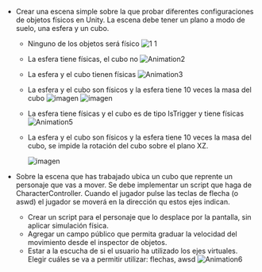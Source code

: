 - Crear una escena simple sobre la que probar diferentes configuraciones de objetos físicos en Unity. La escena debe tener un plano a modo de suelo, una esfera y un cubo.
  - Ninguno de los objetos será físico
  ![1 1](https://user-images.githubusercontent.com/58046649/138595469-ee838a55-d62a-413b-b781-0abd087779cf.gif)
  - La esfera tiene físicas, el cubo no
  ![Animation2](https://user-images.githubusercontent.com/58046649/138595587-2ccdc8f9-2c84-45ca-89d1-9ca9e0f86d28.gif)
  - La esfera y el cubo tienen físicas
  ![Animation3](https://user-images.githubusercontent.com/58046649/138595636-66eb5a49-0c31-4520-a7d0-a8f0a41fc423.gif)
  - La esfera y el cubo son físicos y la esfera tiene 10 veces la masa del cubo
  ![imagen](https://user-images.githubusercontent.com/58046649/138595787-ad116cd2-1867-403a-8a03-aee1783850b8.png)
  ![imagen](https://user-images.githubusercontent.com/58046649/138595812-80315107-b3af-484b-993e-96a9f443118d.png)
  - La esfera tiene físicas y el cubo es de tipo IsTrigger y tiene físicas
  ![Animation5](https://user-images.githubusercontent.com/58046649/138595881-dc91c440-64b5-444e-89c3-2595acfff804.gif)
  - La esfera y el cubo son físicos y la esfera tiene 10 veces la masa del cubo, se impide la rotación del cubo sobre el plano XZ.
    
    ![imagen](https://user-images.githubusercontent.com/58046649/138602660-3c8001c3-3744-44f1-95d9-4f0b5fd24e7b.png)

- Sobre la escena que has trabajado ubica un cubo que reprente un personaje que vas a mover. Se debe implementar un script que haga de CharacterController. Cuando el jugador pulse las teclas de flecha (o aswd) el jugador se moverá en la dirección qu estos ejes indican.
  - Crear un script para el personaje que lo desplace por la pantalla, sin aplicar simulación física.
  - Agregar un campo público que permita graduar la velocidad del movimiento desde el inspector de objetos.
  - Estar a la escucha de si el usuario ha utilizado los ejes virtuales. Elegir cuáles se va a permitir utilizar: flechas, awsd
  ![Animation6](https://user-images.githubusercontent.com/58046649/138610835-85965b0c-7524-44c5-961e-ec941bd41bdb.gif)
